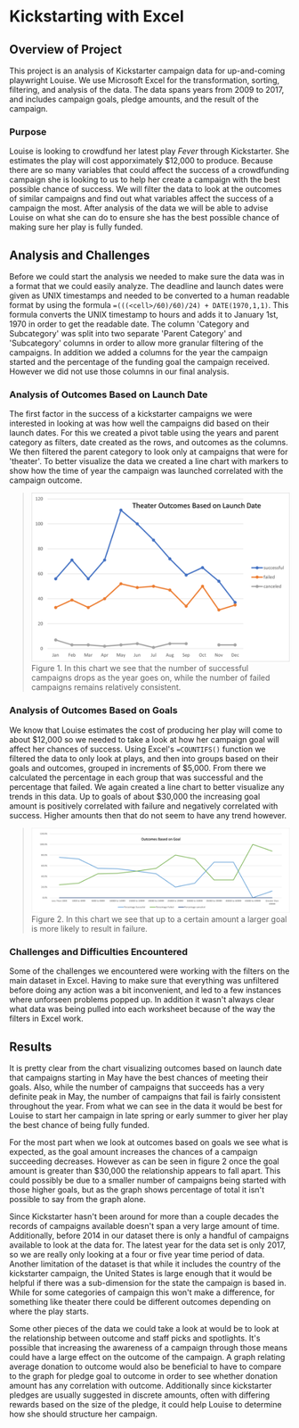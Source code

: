 # Kickstarting with Excel

## Overview of Project

This project is an analysis of Kickstarter campaign data for up-and-coming playwright Louise. We use Microsoft Excel for the transformation, sorting, filtering, and analysis of the data. The data spans years from 2009 to 2017, and includes campaign goals, pledge amounts, and the result of the campaign.

### Purpose
	
Louise is looking to crowdfund her latest play *Fever* through Kickstarter. She estimates the play will cost apporximately $12,000 to produce. Because there are so many variables that could affect the success of a crowdfunding campaign she is looking to us to help her create a campaign with the best possible chance of success. We will filter the data to look at the outcomes of similar campaigns and find out what variables affect the success of a campaign the most. After analysis of the data we will be able to advise Louise on what she can do to ensure she has the best possible chance of making sure her play is fully funded. 

## Analysis and Challenges

Before we could start the analysis we needed to make sure the data was in a format that we could easily analyze. The deadline and launch dates were given as UNIX timestamps and needed to be converted to a human readable format by using the formula `=(((<cell>/60)/60)/24) + DATE(1970,1,1)`. This formula converts the UNIX timestamp to hours and adds it to January 1st, 1970 in order to get the readable date.
The column 'Category and Subcategory' was split into two separate 'Parent Category' and 'Subcategory' columns in order to allow more granular filtering of the campaigns. In addition we added a columns for the year the campaign started and the percentage of the funding goal the campaign received. However we did not use those columns in our final analysis. 

### Analysis of Outcomes Based on Launch Date

The first factor in the success of a kickstarter campaigns we were interested in looking at was how well the campaigns did based on their launch dates. For this we created a pivot table using the years and parent category as filters, date created as the rows, and outcomes as the columns. We then filtered the parent category to look only at campaigns that were for 'theater'. To better visualize the data we created a line chart with markers to show how the time of year the campaign was launched correlated with the campaign outcome. 
>![Figure 1. Line chart showing outcomes of campaigns over time](resources/Theater_Outcomes_vs_Launch.png)
>Figure 1. In this chart we see that the number of successful campaigns drops as the year goes on, while the number of failed campaigns remains relatively consistent. 

### Analysis of Outcomes Based on Goals

We know that Louise estimates the cost of producing her play will come to about $12,000 so we needed to take a look at how her campaign goal will affect her chances of success. Using Excel's `=COUNTIFS()` function we filtered the data to only look at plays, and then into groups based on their goals and outcomes, grouped in increments of $5,000. From there we calculated the percentage in each group that was successful and the percentage that failed. We again created a line chart to better visualize any trends in this data. Up to goals of about $30,000 the increasing goal amount is positively correlated with failure and negatively correlated with success. Higher amounts then that do not seem to have any trend however. 
>![Figure 2. Line chart showing outcomes of campaigns based on goal amount](resources/Outcomes_vs_Goals.png)
>Figure 2. In this chart we see that up to a certain amount a larger goal is more likely to result in failure.

### Challenges and Difficulties Encountered

Some of the challenges we encountered were working with the filters on the main dataset in Excel. Having to make sure that everything was unfiltered before doing any action was a bit inconvenient, and led to a few instances where unforseen problems popped up. In addition it wasn't always clear what data was being pulled into each worksheet because of the way the filters in Excel work. 

## Results

<!-- - What are two conclusions you can draw about the Outcomes based on Launch Date? -->
It is pretty clear from the chart visualizing outcomes based on launch date that campaigns starting in May have the best chances of meeting their goals. Also, while the number of campaigns that succeeds has a very definite peak in May, the number of campaigns that fail is fairly consistent throughout the year. From what we can see in the data it would be best for Louise to start her campaign in late spring or early summer to giver her play the best chance of being fully funded. 

<!--- What can you conclude about the Outcomes based on Goals? -->
For the most part when we look at outcomes based on goals we see what is expected, as the goal amount increases the chances of a campaign succeeding decreases. However as can be seen in figure 2 once the goal amount is greater than $30,000 the relationship appears to fall apart. This could possibly be due to a smaller number of campaigns being started with those higher goals, but as the graph shows percentage of total it isn't possible to say from the graph alone. 

<!--- What are some limitations of this dataset? -->
Since Kickstarter hasn't been around for more than a couple decades the records of campaigns available doesn't span a very large amount of time. Additionally, before 2014 in our dataset there is only a handful of campaigns available to look at the data for. The latest year for the data set is only 2017, so we are really only looking at a four or five year time period of data. Another limitation of the dataset is that while it includes the country of the kickstarter campaign, the United States is large enough that it would be helpful if there was a sub-dimension for the state the campaign is based in. While for some categories of campaign this won't make a difference, for something like theater there could be different outcomes depending on where the play starts. 

<!--- What are some other possible tables and/or graphs that we could create? -->
Some other pieces of the data we could take a look at would be to look at the relationship between outcome and staff picks and spotlights. It's possible that increasing the awareness of a campaign through those means could have a large effect on the outcome of the campaign. A graph relating average donation to outcome would also be beneficial to have to compare to the graph for pledge goal to outcome in order to see whether donation amount has any correlation with outcome. Additionally since kickstarter pledges are usually suggested in discrete amounts, often with differing rewards based on the size of the pledge, it could help Louise to determine how she should structure her campaign.

